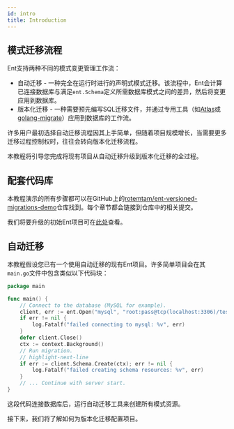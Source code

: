 ```yaml
---
id: intro
title: Introduction
---
```


## 模式迁移流程

Ent支持两种不同的模式变更管理工作流：

* 自动迁移 - 一种完全在运行时进行的声明式模式迁移。该流程中，Ent会计算已连接数据库与满足`ent.Schema`定义所需数据库模式之间的差异，然后将变更应用到数据库。
* 版本化迁移 - 一种需要预先编写SQL迁移文件，并通过专用工具（如[Atlas](https://atlasgo.io)或[golang-migrate](https://github.com/golang-migrate/migrate)）应用到数据库的工作流。

许多用户最初选择自动迁移流程因其上手简单，但随着项目规模增长，当需要更多迁移过程控制权时，往往会转向版本化迁移流程。

本教程将引导您完成将现有项目从自动迁移升级到版本化迁移的全过程。

## 配套代码库

本教程演示的所有步骤都可以在GitHub上的[rotemtam/ent-versioned-migrations-demo](https://github.com/rotemtam/ent-versioned-migrations-demo)仓库找到。每个章节都会链接到仓库中的相关提交。

我们将要升级的初始Ent项目可在[此处](https://github.com/rotemtam/ent-versioned-migrations-demo/tree/start)查看。

## 自动迁移

本教程假设您已有一个使用自动迁移的现有Ent项目。许多简单项目会在其`main.go`文件中包含类似以下代码块：

```go
package main

func main() {
	// Connect to the database (MySQL for example).
	client, err := ent.Open("mysql", "root:pass@tcp(localhost:3306)/test")
	if err != nil {
		log.Fatalf("failed connecting to mysql: %v", err)
	}
	defer client.Close()
	ctx := context.Background()
	// Run migration.
	// highlight-next-line
	if err := client.Schema.Create(ctx); err != nil {
		log.Fatalf("failed creating schema resources: %v", err)
	}
	// ... Continue with server start.
}
```

这段代码连接数据库后，运行自动迁移工具来创建所有模式资源。

接下来，我们将了解如何为版本化迁移配置项目。